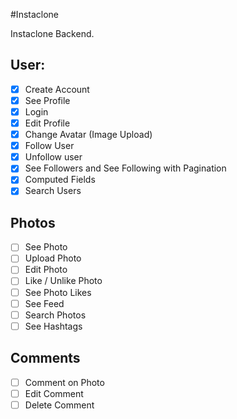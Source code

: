 #Instaclone

Instaclone Backend.

## User:
- [x] Create Account
- [x] See Profile
- [x] Login
- [X] Edit Profile
- [x] Change Avatar (Image Upload)
- [x] Follow User
- [x] Unfollow user
- [x] See Followers and See Following with Pagination
- [x] Computed Fields
- [x] Search Users 

## Photos

- [ ] See Photo
- [ ] Upload Photo
- [ ] Edit Photo
- [ ] Like / Unlike Photo
- [ ] See Photo Likes
- [ ] See Feed
- [ ] Search Photos
- [ ] See Hashtags

## Comments

- [ ] Comment on Photo
- [ ] Edit Comment
- [ ] Delete Comment
